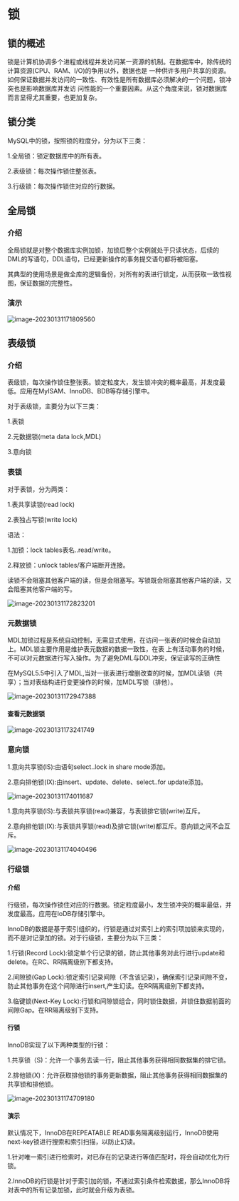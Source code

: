 # 锁

## 锁的概述

锁是计算机协调多个进程或线程并发访问某一资源的机制。在数据库中，除传统的计算资源(CPU、RAM、I/O)的争用以外，数据也是
一种供许多用户共享的资源。如何保证数据并发访问的一致性、有效性是所有数据库必须解决的一个问题，锁冲突也是影响数据库并发访
问性能的一个重要因素。从这个角度来说，锁对数据库而言显得尤其重要，也更加复杂。

## 锁分类

MySQL中的锁，按照锁的粒度分，分为以下三类：

1.全局锁：锁定数据库中的所有表。

2.表级锁：每次操作锁住整张表。

3.行级锁：每次操作锁住对应的行数据。

## 全局锁

### 介绍

全局锁就是对整个数据库实例加锁，加锁后整个实例就处于只读状态，后续的DML的写语句，DDL语句，已经更新操作的事务提交语句都将被阻塞。

其典型的使用场景是做全库的逻辑备份，对所有的表进行锁定，从而获取一致性视图，保证数据的完整性。

### 演示

![image-20230131171809560](https://gitee.com/try-to-be-better/cloud-images/raw/master/img/image-20230131171809560.png)

## 表级锁

### 介绍

表级锁，每次操作锁住整张表。锁定粒度大，发生锁冲突的概率最高，并发度最低。应用在MyISAM、InnoDB、BDB等存储引擎中。

对于表级锁，主要分为以下三类：

1.表锁

2.元数据锁(meta data lock,MDL)

3.意向锁

### 表锁

对于表锁，分为两类：

1.表共享读锁(read lock)

2.表独占写锁(write lock)



语法：

1.加锁：lock tables表名..read/write。

2.释放锁：unlock tables/客户端断开连接。



读锁不会阻塞其他客户端的读，但是会阻塞写。写锁既会阻塞其他客户端的读，又会阻塞其他客户端的写。

![image-20230131172823201](https://gitee.com/try-to-be-better/cloud-images/raw/master/img/image-20230131172823201.png)

### 元数据锁

MDL加锁过程是系统自动控制，无需显式使用，在访问一张表的时候会自动加上。MDL锁主要作用是维护表元数据的数据一致性，在表
上有活动事务的时候，不可以对元数据进行写入操作。为了避免DML与DDL冲突，保证读写的正确性

在MySQL5.5中引入了MDL,当对一张表进行增删改查的时候，加MDL读锁（共享）；当对表结构进行变更操作的时候，加MDL写锁（排他）。


![image-20230131172947388](https://gitee.com/try-to-be-better/cloud-images/raw/master/img/image-20230131172947388.png)

#### 查看元数据锁

![image-20230131173241749](https://gitee.com/try-to-be-better/cloud-images/raw/master/img/image-20230131173241749.png)

### 意向锁

1.意向共享锁(IS):由语句select..lock in share mode添加。

2.意向排他锁(IX):由insert、update、delete、select..for update添加。

![image-20230131174011687](https://gitee.com/try-to-be-better/cloud-images/raw/master/img/image-20230131174011687.png)

1.意向共享锁(IS):与表锁共享锁(read)兼容，与表锁排它锁(write)互斥。

2.意向排他锁(IX):与表锁共享锁(read)及排它锁(write)都互斥。意向锁之间不会互斥。

![image-20230131174040496](https://gitee.com/try-to-be-better/cloud-images/raw/master/img/image-20230131174040496.png)

### 行级锁

#### 介绍

行级锁，每次操作锁住对应的行数据。锁定粒度最小，发生锁冲突的概率最低，并发度最高。应用在IoDB存储引擎中。

InnoDB的数据是基于索引组织的，行锁是通过对索引上的索引项加锁来实现的，而不是对记录加的锁。对于行级锁，主要分为以下三类：

1.行锁(Record Lock):锁定单个行记录的锁，防止其他事务对此行进行update和delete。在RC、RR隔离级别下都支持。

2.间隙锁(Gap Lock):锁定索引记录间隙（不含该记录），确保索引记录间隙不变，防止其他事务在这个间隙进行insert,产生幻读。在RR隔离级别下都支持。

3.临键锁(Next-Key Lock):行锁和间隙锁组合，同时锁住数据，并锁住数据前面的间隙Gap。在RR隔离级别下支持。

#### 行锁

InnoDB实现了以下两种类型的行锁：

1.共享锁（S)：允许一个事务去读一行，阻止其他事务获得相同数据集的排它锁。

2.排他锁(X)：允许获取排他锁的事务更新数据，阻止其他事务获得相同数据集的共享锁和排他锁。

![image-20230131174709180](https://gitee.com/try-to-be-better/cloud-images/raw/master/img/image-20230131174709180.png)

#### 演示

默认情况下，InnoDB在REPEATABLE READ事务隔离级别运行，InnoDB使用next-key锁进行搜索和索引扫描，以防止幻读。

1.针对唯一索引进行检索时，对已存在的记录进行等值匹配时，将会自动优化为行锁。

2.InnoDB的行锁是针对于索引加的锁，不通过索引条件检索数据，那么InnoDB将对表中的所有记录加锁，此时就会升级为表锁。

